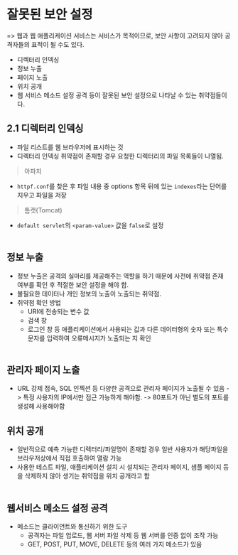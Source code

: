 # 잘못된 보안 설정
  => 웹과 웹 애플리케이션 서비스는 서비스가 목적이므로, 보안 사항이 고려되지 않아 공격자들의 표적이 될 수도 있다.
   - 디렉터리 인덱싱
   - 정보 누출
   - 페이지 노출
   - 위치 공개
   - 웹 서비스 메소드 설정 공격
등이 잘못된 보안 설정으로 나타날 수 있는 취약점들이다.



## 2.1 디렉터리 인덱싱
  - 파일 리스트를 웹 브라우저에 표시하는 것
  - 디렉터리 인덱싱 취약점이 존재할 경우 요청한 디렉터리의 파일 목록들이 나열됨.
> 아파치
 - `httpf.conf`를 찾은 후 파일 내용 중 options 항목 뒤에 있는 `indexes`라는 단어를 지우고 파일을 저장

> 톰캣(Tomcat)
  - `default servlet`의 `<param-value>` 값을 `false`로 설정
<Br><br>

## 정보 누출
- 정보 누출은 공격의 실마리를 제공해주는 역할을 하기 때문에 사전에 취약점 존재 여부를 확인 후 적절한 보안 설정을 해야 함.
- 불필요한 데이터나 개인 정보의 노출이 노출되는 취약점.
- 취약점 확인 방법
    - URI에 전송되는 변수 값
    - 검색 창
    - 로그인 창
      등 애플리케이션에서 사용되는 값과 다른 데이터형의 숫자 또는 특수 문자를 입력하여 오류메시지가 노출되는 지 확인
<br><br>

## 관리자 페이지 노출
  - URL 강제 접속, SQL 인젝션 등 다양한 공격으로 관리자 페이지가 노출될 수 있음
 -> 특정 사용자의 IP에서만 접근 가능하게 해야함.
 -> 80포트가 아닌 별도의 포트를 생성해 사용해야함
    



## 위치 공개
  - 일반적으로 예측 가능한 디렉터리/파일명이 존재할 경우 일반 사용자가 해당파일을 브라우저상에서 직접 호출하여 열람 가능
  - 사용한 테스트 파일, 애플리케이션 설치 시 설치되는 관리자 페이지, 샘플 페이지 등을 삭제하지 않아 생기는 취약점을 위치 공개라고 함
<br><br>


## 웹서비스 메소드 설정 공격 
  - 메소드는 클라이언트와 통신하기 위한 도구
      - 공격자는 파일 업로드, 웹 서버 파일 삭제 등 웹 서버를 인증 없이 조작 가능
      - GET, POST, PUT, MOVE, DELETE 등의 여러 가지 메소드가 있음
